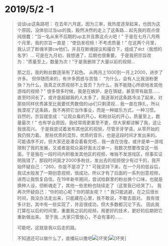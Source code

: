 # 2019/5/2 -1
>谈谈up这条路吧：
>在去年六月底，因为三审，我热度逐渐起来，也因为这个原因，没体验过当up的我，毅然决然的走上了这条路…
>起先我的观点很纯很蠢：“当一名从来不后期的up主并且靠这点火吧！”
>于是在七月八月两个月里，我的宗旨一直是：“使劲发视频！不考虑质量！”
>在这两个月里，我认识了断魂羊猹cw他们，并且在断魂提议和撮合下，组成了dct（我想的名字）…
>可是在九月初，我想通了，后期也很重要。
>于是我把宗旨改为：“质量至上，数量为次！”于是我删除了大量以前的视频…
>
>那之后，我的粉丝数逐渐有了起色。
>从两月上1000到一月上2000，进步了许多。
>但伴随而来的，有许多困惑与苦恼：
>“为什么，会有人比我涨粉更快？为什么，我真正优质视频不上首页？为什么，我不能随心所欲地发其他游戏的视频？”
>很多很多时候，我是在嫉妒，是在猜疑，甚至带有敌意……
>直至时间长了，或许是超越我的人太多了，我逐渐对这条路冷淡了起来，对那些同样优秀甚至比我要优秀数倍的up们只剩漠视…
>我一直在挣扎，所以我漠视了这条路，我不再把它当作事业，而是一种娱乐方式，一种习惯。
>自然的，宗旨就变成：“让观众看的开心，和粉丝玩的开心，质量至上，数量最次！”
>也有学业原因，我经常周更甚至不更，但大家都谅解了我，这让我很高兴。
>于是我尝试着发布其他区的视频，尽管牙牙学语，从零开始的我仍努力着。
>那些优质的混剪，优质的音乐，也是这段时间才发出来的。可能语序不对，但大家还是凑合着看完吧…
>我一直在彷徨，或许是单一游戏限制了我的发展，又或者是观众喜好面太过单一，我数次想要改变这一局面，于是我在一段时间内积极发其他区的视频，唯独不发游戏区，但事实证明我错了，那段时间我才2000多粉丝，发出去的视频很少有过千的，我开始怀疑自己：“260，你是不是凉了？”
>可我坚持下来，在一个月的低谷后，我试水般发了一期创意视频，很成功，所以才有了后面的一系列创意视频，进而让我恢复自信。在19年新年期间，尝试给群里的粉丝换个口味，也就是换种人设，但断魂走了，其他一些忠粉也陆续走了（这里我已经哭了）。
>我再次怀疑自己：“你的初心呢？你的朋友呢？！”
>我只能逃避，在之后很长时间，我没办法走出来，只能藏在心里，我不敢说，不敢去面对。
>我有很多计划，其中有一些实现了，并且很成功，但大多数都沉沦下去。
>因此我打算在以后的时间里，重置我之前的视频，用更好的技术，更好的后期把它重新做出来。
>至于我…大家只管放心，不会有事的……
>
>可能吧，这就是我以后走的路。
>
>不知道还可以做什么了，直播玩以撒吧![[坏笑]](https://s1.hdslb.com/bfs/seed/bplus-common/emoji-assets/xiaodianshi1/huaixiao.png)![[坏笑]](https://s1.hdslb.com/bfs/seed/bplus-common/emoji-assets/xiaodianshi1/huaixiao.png)
